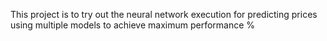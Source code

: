 This project is to try out the neural network execution for predicting prices using multiple models to achieve maximum performance %
